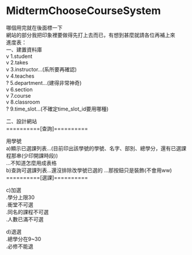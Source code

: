 # MidtermChooseCourseSystem
哪個用完就在後面標一下  
網站的部分我把印象裡要做得先打上去而已，有想到甚麼就請各位再補上來  
進度表：  
一、建置資料庫  
  v 1.student  
  v 2.takes  
  v 3.instructor...(系所要再確認)  
  v 4.teaches  
  ? 5.department...(建得非常神奇)  
  v 6.section  
  v 7.course  
  v 8.classroom  
  ? 9.time_slot...(不確定time_slot_id要用哪種)  
  
二、設計網站  
==========[查詢]==========
 
 用學號  
 a)顯示已選課列表...(目前印出該學號的學號、名字、部別、總學分，還有已選課程那串(少印開課時段))  
 ...不知道怎麼用成表格   
 b)查詢可選課列表...還沒排除改學號已選的
   ...那按鈕只是裝飾(不會用ww) 
  ==========[選課]==========
  
 c)加選  
    .學分上限30  
    .衝堂不可選  
    .同名的課程不可選  
    .人數已滿不可選  
  
 d)退選  
    .總學分在9~30  
    .必修不能退  
